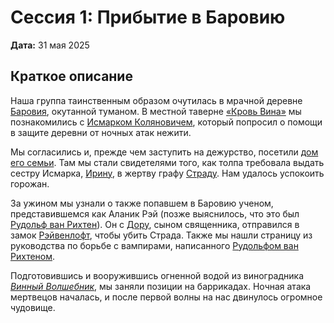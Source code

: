 # Сессия 1: Прибытие в Баровию

**Дата:** 31 мая 2025

## Краткое описание

Наша группа таинственным образом очутилась в мрачной деревне [Баровия](../locations/barovia-village.md), окутанной туманом. В местной таверне [«Кровь Вина»](../locations/blood-of-the-vine-tavern.md) мы познакомились с [Исмарком Коляновичем](../characters/npc/ismark-kolyanovich.md), который попросил о помощи в защите деревни от ночных атак нежити.

Мы согласились и, прежде чем заступить на дежурство, посетили [дом его семьи](../locations/kolyans-house.md). Там мы стали свидетелями того, как толпа требовала выдать сестру Исмарка, [Ирину](../characters/npc/ireena-kolyana.md), в жертву графу [Страду](../characters/npc/strahd-von-zarovich.md). Нам удалось успокоить горожан.

За ужином мы узнали о также попавшем в Баровию ученом, представившемся как Аланик Рэй (позже выяснилось, что это был [Рудольф ван Рихтен](../characters/npc/rudolph-van-richten.md)). Он с [Дору](../characters/npc/doru.md), сыном священника, отправился в замок [Рэйвенлофт](../locations/ravenloft.md), чтобы убить Страда. Также мы нашли страницу из руководства по борьбе с вампирами, написанного [Рудольфом ван Рихтеном](../characters/npc/rudolph-van-richten.md).

Подготовившись и вооружившись огненной водой из виноградника [*Винный Волшебник*](../locations/wizard-of-wines-winery.md), мы заняли позиции на баррикадах. Ночная атака мертвецов началась, и после первой волны на нас двинулось огромное чудовище.
